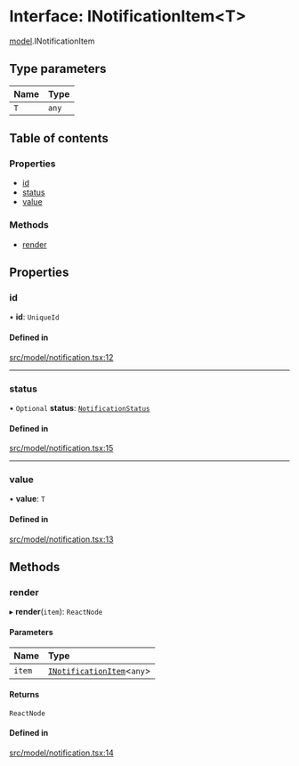 # Interface: INotificationItem\<T\>

[model](../modules/model.md).INotificationItem

## Type parameters

| Name | Type |
| :------ | :------ |
| `T` | `any` |

## Table of contents

### Properties

- [id](model.INotificationItem.md#id)
- [status](model.INotificationItem.md#status)
- [value](model.INotificationItem.md#value)

### Methods

- [render](model.INotificationItem.md#render)

## Properties

### id

• **id**: `UniqueId`

#### Defined in

[src/model/notification.tsx:12](https://github.com/mtsdnz/allai-core/blob/5932278/src/model/notification.tsx#L12)

___

### status

• `Optional` **status**: [`NotificationStatus`](../enums/model.NotificationStatus.md)

#### Defined in

[src/model/notification.tsx:15](https://github.com/mtsdnz/allai-core/blob/5932278/src/model/notification.tsx#L15)

___

### value

• **value**: `T`

#### Defined in

[src/model/notification.tsx:13](https://github.com/mtsdnz/allai-core/blob/5932278/src/model/notification.tsx#L13)

## Methods

### render

▸ **render**(`item`): `ReactNode`

#### Parameters

| Name | Type |
| :------ | :------ |
| `item` | [`INotificationItem`](model.INotificationItem.md)\<`any`\> |

#### Returns

`ReactNode`

#### Defined in

[src/model/notification.tsx:14](https://github.com/mtsdnz/allai-core/blob/5932278/src/model/notification.tsx#L14)
